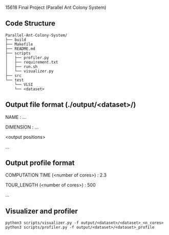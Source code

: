 15618 Final Project (Parallel Ant Colony System)

## Code Structure
```
Parallel-Ant-Colony-System/
├── build
├── Makefile
├── README.md
├── scripts
│   ├── profiler.py
│   ├── requirement.txt
│   ├── run.sh
│   └── visualizer.py
├── src 
└── test
    └── VLSI
    └── <dataset>
```

## Output file format (./output/\<dataset\>/)
NAME : ...

DIMENSION : ...

\<output positions\>

...

## Output profile format
COMPUTATION TIME (\<number of cores\>) : 2.3

TOUR_LENGTH (\<number of cores\>) : 500

...


## Visualizer and profiler

```
python3 scripts/visualizer.py -f output/<dataset>/<dataset>_<n_cores>
python3 scripts/profiler.py -f output/<dataset>/<dataset>_profile
```